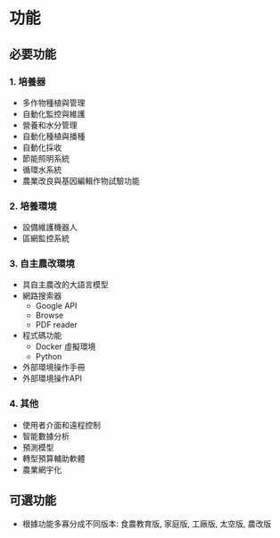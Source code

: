 <!--
 * @Author: hibana2077 hibana2077@gmail.com
 * @Date: 2023-12-12 08:35:24
 * @LastEditors: hibana2077 hibana2077@gmaill.com
 * @LastEditTime: 2024-01-24 13:22:25
 * @FilePath: \smart_hydroponic_farm\doc\function.md
 * @Description: 这是默认设置,请设置`customMade`, 打开koroFileHeader查看配置 进行设置: https://github.com/OBKoro1/koro1FileHeader/wiki/%E9%85%8D%E7%BD%AE
-->
# 功能

## 必要功能

### 1. 培養器

- 多作物種植與管理
- 自動化監控與維護
- 營養和水分管理
- 自動化種植與播種
- 自動化採收
- 節能照明系統
- 循環水系統
- 農業改良與基因編輯作物試驗功能

### 2. 培養環境

- 設備維護機器人
- 區網監控系統

### 3. 自主農改環境

- 具自主農改的大語言模型
- 網路搜索器
    - Google API
    - Browse
    - PDF reader
- 程式碼功能
    - Docker 虛擬環境
    - Python
- 外部環境操作手冊
- 外部環境操作API

### 4. 其他

- 使用者介面和遠程控制
- 智能數據分析
- 預測模型
- 轉型預算輔助軟體
- 農業網宇化

## 可選功能

- 根據功能多寡分成不同版本: 食農教育版, 家庭版, 工廠版, 太空版, 農改版
